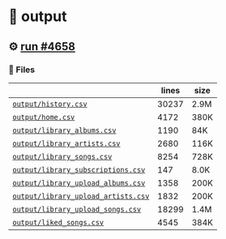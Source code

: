 # 📝  output 

## ⚙️ [run #4658](https://github.com/jwenerd/ytm-dl/actions/runs/16170096043)

### 📁 Files

|                                                                         |lines|size|
|-------------------------------------------------------------------------|-----|----|
|[`output/history.csv` ](output/history.csv)                              |30237|2.9M|
|[`output/home.csv` ](output/home.csv)                                    |4172 |380K|
|[`output/library_albums.csv` ](output/library_albums.csv)                |1190 |84K |
|[`output/library_artists.csv` ](output/library_artists.csv)              |2680 |116K|
|[`output/library_songs.csv` ](output/library_songs.csv)                  |8254 |728K|
|[`output/library_subscriptions.csv` ](output/library_subscriptions.csv)  |147  |8.0K|
|[`output/library_upload_albums.csv` ](output/library_upload_albums.csv)  |1358 |200K|
|[`output/library_upload_artists.csv` ](output/library_upload_artists.csv)|1832 |200K|
|[`output/library_upload_songs.csv` ](output/library_upload_songs.csv)    |18299|1.4M|
|[`output/liked_songs.csv` ](output/liked_songs.csv)                      |4545 |384K|